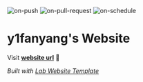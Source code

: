 
  ![on-push](../../actions/workflows/on-push.yaml/badge.svg)
  ![on-pull-request](../../actions/workflows/on-pull-request.yaml/badge.svg)
  ![on-schedule](../../actions/workflows/on-schedule.yaml/badge.svg)

  # y1fanyang's Website

  Visit **[website url](#)** 🚀

  _Built with [Lab Website Template](https://greene-lab.gitbook.io/lab-website-template-docs)_
